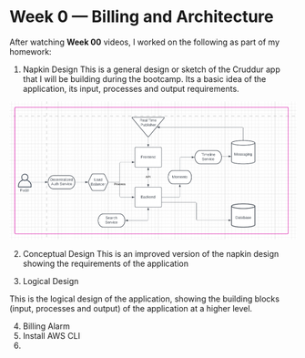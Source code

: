 # Week 0 — Billing and Architecture

After watching **Week 00** videos, I worked on the following as part of my homework:

1. Napkin Design 
This is a general design or sketch of the Cruddur app that I will be building during the bootcamp. Its a basic idea of the application, its input, processes and output requirements. 

![This is an image](https://github.com/vonrashey/aws-bootcamp-cruddur-2023/blob/main/_docs/assets/CruddurConceptual%20Diagram.png)

2. Conceptual Design
This is an improved version of the napkin design showing the requirements of the application


3. Logical Design

This is the logical design of the application, showing the building blocks (input, processes and output) of the application at a higher level.


4. Billing Alarm
6. Install AWS CLI
7. 
